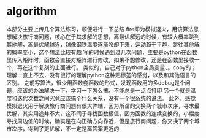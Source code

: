 # algorithm
本部分主要上传几个算法练习，顺便进行一下总结
fire即为模拟退火，用该算法思想解决旅行商问题，核心在于其求解的思想，离最优解远的时候，有较大概率跳到其他解，离最优解越近，越像钢铁温度逐渐冷却下来，运动趋于平静，跳往其他解的概率变小，这个想法比较有趣
写的时候遇到过几次问题，主要是python在函数里传入矩阵时，函数会直接对矩阵进行修改，如果不想修改，还是在函数里接收一个，再在这个复刻的上面进行。
类似的，自己对于python全局变量、。copy的；理解一直上不去，没有很好的理解python这种贴标签的感觉，以及和其他语言的区别。
之前写算法，很少用函数套函数的形式，发现函数用的多debug是个问题，应该想办法解决一下，学习一下怎么搞，不能总是一点点打印
另一个就是温度和迭代次数之间究竟应该搞个什么关系，没有一个很系统的说法。
此外，感觉模拟退火用于解决旅行商问题有很大弊端，因为所谓的交换两个城市次序，寻求最优解，其实用途并不大，这不同于寻找函数极值，因为函数的连续变换的，小幅度寻找周边值的时候，确实是在向正确方向靠近，但是旅行商问题，你交换了两个城市次序，得到了更优解，不一定是离答案更近的
